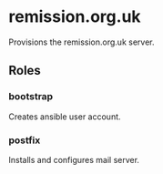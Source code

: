 # remission.org.uk

Provisions the remission.org.uk server.

## Roles

### bootstrap

Creates ansible user account.

### postfix

Installs and configures mail server.
